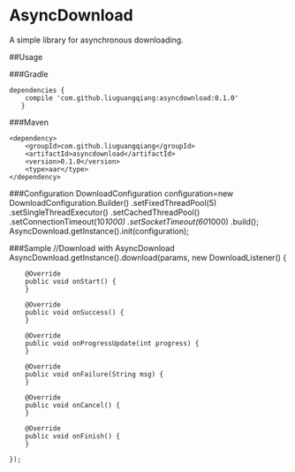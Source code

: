 AsyncDownload
=============

A simple library for asynchronous downloading.

##Usage

###Gradle
```
dependencies {
   	compile 'com.github.liuguangqiang:asyncdownload:0.1.0'
   }
```

###Maven
```
<dependency>
  	<groupId>com.github.liuguangqiang</groupId>
  	<artifactId>asyncdownload</artifactId>
  	<version>0.1.0</version>
  	<type>aar</type>
</dependency>
```

###Configuration
    DownloadConfiguration configuration=new DownloadConfiguration.Builder()
            .setFixedThreadPool(5)
            .setSingleThreadExecutor()
            .setCachedThreadPool()
            .setConnectionTimeout(10*1000)
            .setSocketTimeout(60*1000)
            .build();
    AsyncDownload.getInstance().init(configuration);

###Sample
    //Download with AsyncDownload
    AsyncDownload.getInstance().download(params, new DownloadListener() {

        @Override
        public void onStart() {
        }

        @Override
        public void onSuccess() {
        }

        @Override
        public void onProgressUpdate(int progress) {
        }

        @Override
        public void onFailure(String msg) {
        }
        
        @Override
        public void onCancel() {                           
        }
        
        @Override
        public void onFinish() {                           
        }
        
    });


